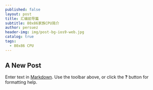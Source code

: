 ```yaml
---
published: false
layout: post
title: 汇编前导篇
subtitle: 80x86家族CPU简介
author: persuez
header-img: img/post-bg-ios9-web.jpg
catalog: true
tags:
  - 80x86 CPU
---
```

## A New Post

Enter text in [Markdown](http://daringfireball.net/projects/markdown/). Use the toolbar above, or click the **?** button for formatting help.
